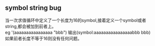 symbol string bug
----

当一次求值循环中定义了一个长度为16的symbol,接着定义一个symbol或者string,都会被加到前者上。  
eg '(aaaaaaaaaaaaaaaa "bbb") 输出(symbol:aaaaaaaaaaaaaaaabbb bbb)  
如果前者长度不等于16则没有任何问题。  

